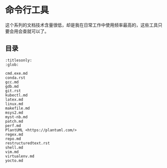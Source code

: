 # 命令行工具

这个系列的文档技术含量很低，却是我在日常工作中使用频率最高的，这些工具只要会用会查就可以了。

## 目录

```{toctree}
:titlesonly:
:glob:

cmd.exe.md
conda.rst
gcc.md
gdb.md
git.rst
kubectl.md
latex.md
linux.md
makefile.md
msys2.md
myst-nb.md
patch.md
perf.md
PlantUML <https://plantuml.com/>
regex.md
repo.md
restructuredtext.rst
shell.md
vim.md
virtualenv.md
yocto.md
```
